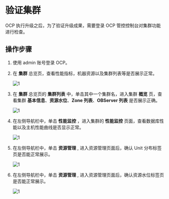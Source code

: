 # 验证集群

OCP 执行升级之后，为了验证升级成果，需要登录 OCP 管控控制台对集群功能进行检查。

## 操作步骤

1. 使用 admin 账号登录 OCP。

2. 在 **集群** 总览页，查看性能指标，机器资源以及集群列表等是否展示正常。

   ![1](https://obbusiness-private.oss-cn-shanghai.aliyuncs.com/doc/img/ocp/410/%E9%9B%86%E7%BE%A41.png)

3. 在 **集群** 总览页的 **集群列表** 中，单击其中一个集群名，进入集群 **概览** 页，查看集群 **基本信息**、**资源水位**、**Zone 列表**、**OBServer 列表** 是否展示正确。

   ![1](https://obbusiness-private.oss-cn-shanghai.aliyuncs.com/doc/img/ocp/410/%E9%9B%86%E7%BE%A42.png)

4. 在左侧导航栏中，单击 **性能监控** ，进入集群的 **性能监控** 页面，查看数据库性能以及主机性能曲线是否显示正常。

   ![1](https://obbusiness-private.oss-cn-shanghai.aliyuncs.com/doc/img/ocp/410/%E9%9B%86%E7%BE%A43.png)

5. 在左侧导航栏中，单击 **资源管理** , 进入资源管理页面后，确认 Unit 分布标签页是否能正常展示。

   ![1](https://obbusiness-private.oss-cn-shanghai.aliyuncs.com/doc/img/ocp/410/%E9%9B%86%E7%BE%A44.png)

6. 在左侧导航栏中，单击 **资源管理** , 进入资源管理页面后，确认资源水位标签页是否能正常展示。

   ![1](https://obbusiness-private.oss-cn-shanghai.aliyuncs.com/doc/img/ocp/410/%E9%9B%86%E7%BE%A45.png)
